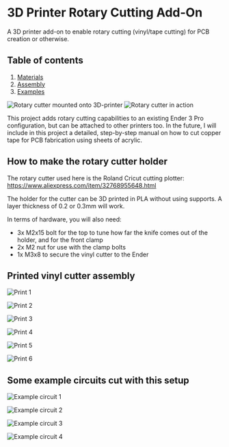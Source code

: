 # 3D Printer Rotary Cutting Add-On
A 3D printer add-on to enable rotary cutting (vinyl/tape cutting) for PCB creation or otherwise.

## Table of contents
1. [Materials](#materials)
2. [Assembly](#assembly)
3. [Examples](#examples)

![Rotary cutter mounted onto 3D-printer](https://github.com/kvriet/3dprinter-rotary-cutting/blob/main/Media/cutter%20on%20machine-1%20small.png?raw=true)
![Rotary cutter in action](https://github.com/kvriet/3dprinter-rotary-cutting/blob/main/Media/cutting%20copper.gif?raw=true)

This project adds rotary cutting capabilities to an existing Ender 3 Pro configuration, but can be attached to other printers too. In the future, I will include in this project a detailed, step-by-step manual on how to cut copper tape for PCB fabrication using sheets of acrylic.

## How to make the rotary cutter holder <a name="materials"></a>
The rotary cutter used here is the Roland Cricut cutting plotter: https://www.aliexpress.com/item/32768955648.html

The holder for the cutter can be 3D printed in PLA without using supports. A layer thickness of 0.2 or 0.3mm will work.

In terms of hardware, you will also need:
- 3x M2x15 bolt for the top to tune how far the knife comes out of the holder, and for the front clamp
- 2x M2 nut for use with the clamp bolts
- 1x M3x8 to secure the vinyl cutter to the Ender

## Printed vinyl cutter assembly <a name="assembly"></a>
![Print 1](https://github.com/kvriet/3dprinter-rotary-cutting/blob/main/Media/rotary%20cutter%20print-1.png?raw=true)

![Print 2](https://github.com/kvriet/3dprinter-rotary-cutting/blob/main/Media/rotary%20cutter%20print-2.png?raw=true)

![Print 3](https://github.com/kvriet/3dprinter-rotary-cutting/blob/main/Media/rotary%20cutter%20print-3.png?raw=true)

![Print 4](https://github.com/kvriet/3dprinter-rotary-cutting/blob/main/Media/rotary%20cutter%20print-4.png?raw=true)

![Print 5](https://github.com/kvriet/3dprinter-rotary-cutting/blob/main/Media/rotary%20cutter%20print-5.png?raw=true)

![Print 6](https://github.com/kvriet/3dprinter-rotary-cutting/blob/main/Media/rotary%20cutter%20print-6.png?raw=true)

## Some example circuits cut with this setup <a name="examples"></a>
![Example circuit 1](https://github.com/kvriet/3dprinter-rotary-cutting/blob/main/Media/example%20circuits-1.png?raw=true)

![Example circuit 2](https://github.com/kvriet/3dprinter-rotary-cutting/blob/main/Media/example%20circuits-2.png?raw=true)

![Example circuit 3](https://github.com/kvriet/3dprinter-rotary-cutting/blob/main/Media/example%20circuits-3.png?raw=true)

![Example circuit 4](https://github.com/kvriet/3dprinter-rotary-cutting/blob/main/Media/example%20circuits-4.png?raw=true)

